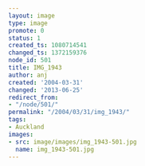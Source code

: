 ```yaml
---
layout: image
type: image
promote: 0
status: 1
created_ts: 1080714541
changed_ts: 1372159376
node_id: 501
title: IMG_1943
author: anj
created: '2004-03-31'
changed: '2013-06-25'
redirect_from:
- "/node/501/"
permalink: "/2004/03/31/img_1943/"
tags:
- Auckland
images:
- src: image/images/img_1943-501.jpg
  name: img_1943-501.jpg
---
```


